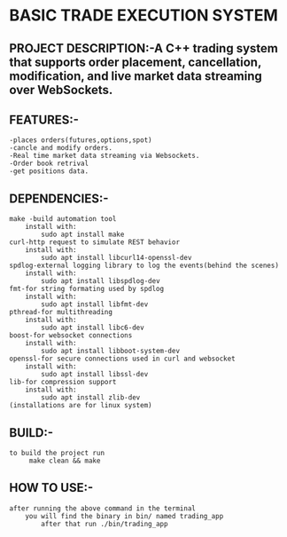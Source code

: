 

# BASIC TRADE EXECUTION SYSTEM

## PROJECT DESCRIPTION:-A C++ trading system that supports order placement, cancellation, modification, and live market data streaming over WebSockets.

## FEATURES:-
	-places orders(futures,options,spot)
	-cancle and modify orders.
	-Real time market data streaming via Websockets.
	-Order book retrival
	-get positions data.
	
	
## DEPENDENCIES:-
	make -build automation tool
		install with:
			sudo apt install make
	curl-http request to simulate REST behavior
		install with:
			sudo apt install libcurl14-openssl-dev
	spdlog-external logging library to log the events(behind the scenes)
		install with:
			sudo apt install libspdlog-dev
	fmt-for string formating used by spdlog
		install with:
			sudo apt install libfmt-dev
	pthread-for multithreading
		install with:
			sudo apt install libc6-dev
	boost-for websocket connections
		install with:
			sudo apt install libboot-system-dev
	openssl-for secure connections used in curl and websocket
		install with:
			sudo apt install libssl-dev
	lib-for compression support
		install with:
			sudo apt install zlib-dev
	(installations are for linux system)
	
## BUILD:-
	to build the project run
		 make clean && make

## HOW TO USE:-
	after running the above command in the terminal 
		you will find the binary in bin/ named trading_app
			after that run ./bin/trading_app
			


		 
		 
		 
		 
		 
		 
		 
		 
		 
		 
		 
		 
		 
		 
		 
		 

